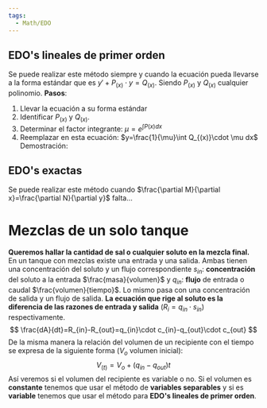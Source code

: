 ```yaml
---
tags:
  - Math/EDO
---
```

## EDO's lineales de primer orden
Se puede realizar este método siempre y cuando la ecuación pueda llevarse a la forma estándar que es $y'+P_{(x)}\cdot y=Q_{(x)}$. Siendo $P_{(x)}$ y $Q_{(x)}$ cualquier polinomio.
**Pasos**:
1. Llevar la ecuación a su forma estándar
2. Identificar $P_{(x)}$ y $Q_{(x)}$.
3. Determinar el factor integrante: $\mu=e^{\int P(x)dx}$ 
4. Reemplazar en esta ecuación: $y=\frac{1}{\mu}\int Q_{(x)}\cdot \mu dx$
Demostración:
## EDO's exactas
Se puede realizar este método cuando $\frac{\partial M}{\partial x}=\frac{\partial N}{\partial y}$ falta...



# Mezclas de un solo tanque
**Queremos hallar la cantidad de sal o cualquier soluto en la mezcla final.**
En un tanque con mezclas existe una entrada y una salida. Ambas tienen una concentración del soluto y un flujo correspondiente $s_{in}$: **concentración** del soluto a la entrada $\frac{masa}{volumen}$ y $q_{in}$: **flujo** de entrada o caudal $\frac{volumen}{tiempo}$. Lo mismo pasa con una concentración de salida y un flujo de salida. **La ecuación que rige al soluto es la diferencia de las razones de entrada y salida** $(R_{i}=q_{in}\cdot s_{in})$ respectivamente. 
$$
\frac{dA}{dt}=R_{in}-R_{out}=q_{in}\cdot c_{in}-q_{out}\cdot c_{out}
$$
De la misma manera la relación del volumen de un recipiente con el tiempo se expresa de la siguiente forma ($V_{o}$ volumen inicial):
$$
V_{(t)} = V_{o}+(q_{in}-q_{out})t
$$
Así veremos si el volumen del recipiente es variable o no. Si el volumen es **constante** tenemos que usar el método de **variables separables** y si es **variable** tenemos que usar el método para **EDO's lineales de primer orden**.